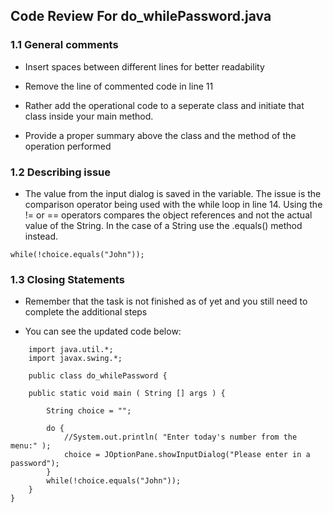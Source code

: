 ## Code Review For do_whilePassword.java

### 1.1 General comments

* Insert spaces between different lines for better readability

* Remove the line of commented code in line 11

* Rather add the operational code to a seperate class and initiate that class inside your main method. 

* Provide a proper summary above the class and the method of the operation performed

### 1.2 Describing issue

* The value from the input dialog is saved in the variable. The issue is the comparison operator being used with the while loop in line 14. Using the != or == operators compares the object references and not the actual value of the String. In the case of a String use the .equals() method instead.

```
while(!choice.equals("John"));
```

### 1.3 Closing Statements

* Remember that the task is not finished as of yet and you still need to complete the additional steps

* You can see the updated code below:

```
    import java.util.*; 
    import javax.swing.*;

    public class do_whilePassword {

    public static void main ( String [] args ) {
        
        String choice = ""; 
        
        do {
            //System.out.println( "Enter today's number from the menu:" );
            choice = JOptionPane.showInputDialog("Please enter in a password");
        }
        while(!choice.equals("John")); 
    } 
}
```
